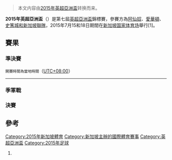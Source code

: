 > 本文内容由[2015年英超亞洲盃](https://zh.wikipedia.org/wiki/2015年英超亞洲盃)转换而来。


**2015年英超亞洲盃**（）是第七屆[英超亞洲盃](../Page/英超亞洲盃.md "wikilink")錦標賽，參賽方為[阿仙奴](https://zh.wikipedia.org/wiki/阿森納足球俱樂部 "wikilink")、[愛華頓](https://zh.wikipedia.org/wiki/埃弗頓足球俱樂部 "wikilink")、[史篤城和新加坡聯隊](https://zh.wikipedia.org/wiki/斯托克城足球俱樂部 "wikilink")，2015年7月15和18日期間在[新加坡国家体育场](../Page/新加坡国家体育场.md "wikilink")舉行\[1\]。

## 賽果

### 準決賽

<small>開賽時間為當地時間</small>（[UTC+08:00](../Page/新加坡標準時間.md "wikilink")）

-----

### 季軍戰

### 決賽

## 參考

[Category:2015年新加坡體育](https://zh.wikipedia.org/wiki/Category:2015年新加坡體育 "wikilink") [Category:新加坡主辦的國際體育賽事](https://zh.wikipedia.org/wiki/Category:新加坡主辦的國際體育賽事 "wikilink") [Category:英超亞洲盃](https://zh.wikipedia.org/wiki/Category:英超亞洲盃 "wikilink") [Category:2015年足球](https://zh.wikipedia.org/wiki/Category:2015年足球 "wikilink")

1.